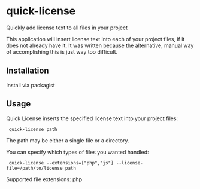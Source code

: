 quick-license
=============

Quickly add license text to all files in your project

This application will insert license text into each of your project files, if it does not already have it. It was
written because the alternative, manual way of accomplishing this is just way too difficult.


Installation
------------

Install via packagist


Usage
-----

Quick License inserts the specified license text into your project files:

     quick-license path

 The path may be either a single file or a directory.


 You can specify which types of files you wanted handled:

     quick-license --extensions=["php","js"] --license-file=/path/to/license path

 Supported file extensions:
   php

